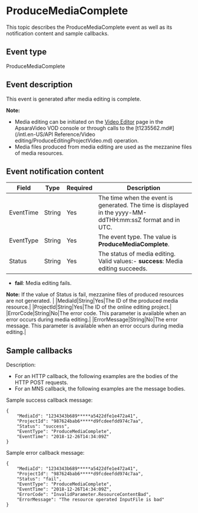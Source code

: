 # ProduceMediaComplete

This topic describes the ProduceMediaComplete event as well as its notification content and sample callbacks.

## Event type

ProduceMediaComplete

## Event description

This event is generated after media editing is complete.

**Note:**

-   Media editing can be initiated on the [Video Editor](https://vod.console.aliyun.com/#/videoEditor/list) page in the ApsaraVideo VOD console or through calls to the [t1235562.md\#](/intl.en-US/API Reference/Video editing/ProduceEditingProjectVideo.md) operation.
-   Media files produced from media editing are used as the mezzanine files of media resources.

## Event notification content

|Field|Type|Required|Description|
|-----|----|--------|-----------|
|EventTime|String|Yes|The time when the event is generated. The time is displayed in the yyyy-MM-ddTHH:mm:ssZ format and in UTC.|
|EventType|String|Yes|The event type. The value is **ProduceMediaComplete**.|
|Status|String|Yes|The status of media editing. Valid values:-   **success**: Media editing succeeds.
-   **fail**: Media editing fails.

**Note:** If the value of Status is fail, mezzanine files of produced resources are not generated. |
|MediaId|String|Yes|The ID of the produced media resource.|
|ProjectId|String|Yes|The ID of the online editing project.|
|ErrorCode|String|No|The error code. This parameter is available when an error occurs during media editing.|
|ErrorMessage|String|No|The error message. This parameter is available when an error occurs during media editing.|

## Sample callbacks

Description:

-   For an HTTP callback, the following examples are the bodies of the HTTP POST requests.
-   For an MNS callback, the following examples are the message bodies.

Sample success callback message:

```
{
    "MediaId": "1234343b689*****a5422dfe1e472a41",
    "ProjectId": "987624bab6*****d9fcdeefdd974c7aa",
    "Status": "success",
    "EventType": "ProduceMediaComplete",
    "EventTime": "2018-12-26T14:34:09Z"
}
```

Sample error callback message:

```
{
    "MediaId": "1234343b689*****a5422dfe1e472a41",
    "ProjectId": "987624bab6*****d9fcdeefdd974c7aa",
    "Status": "fail",
    "EventType": "ProduceMediaComplete",
    "EventTime": "2018-12-26T14:34:09Z",
    "ErrorCode": "InvalidParameter.ResourceContentBad",
    "ErrorMessage": "The resource operated InputFile is bad"
}
```

